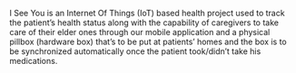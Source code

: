 I See You is an Internet Of Things (IoT) based health project used to track the patient’s health status along with the capability of
caregivers to take care of their elder ones through our mobile application and a physical pillbox (hardware box) that’s to be put
at patients’ homes and the box is to be synchronized automatically once the patient took/didn’t take his medications.

